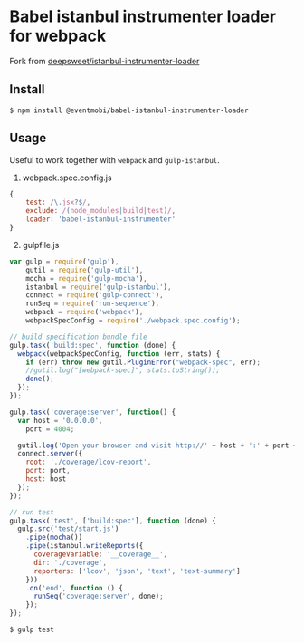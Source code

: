 # Babel istanbul instrumenter loader for webpack
Fork from [deepsweet/istanbul-instrumenter-loader](https://github.com/deepsweet/istanbul-instrumenter-loader)

## Install

```
$ npm install @eventmobi/babel-istanbul-instrumenter-loader
```

## Usage

Useful to work together with `webpack` and `gulp-istanbul`.

1. webpack.spec.config.js

``` javascript
{ 
    test: /\.jsx?$/, 
    exclude: /(node_modules|build|test)/, 
    loader: 'babel-istanbul-instrumenter'
}
```

2. gulpfile.js

``` javascript
var gulp = require('gulp'),
    gutil = require('gulp-util'),
    mocha = require('gulp-mocha'),
    istanbul = require('gulp-istanbul'),
    connect = require('gulp-connect'),
    runSeq = require('run-sequence'),
    webpack = require('webpack'),
    webpackSpecConfig = require('./webpack.spec.config');

// build specification bundle file
gulp.task('build:spec', function (done) {
  webpack(webpackSpecConfig, function (err, stats) {
    if (err) throw new gutil.PluginError("webpack-spec", err);
    //gutil.log("[webpack-spec]", stats.toString());
    done();
  });
});

gulp.task('coverage:server', function() { 
  var host = '0.0.0.0',
    port = 4004;

  gutil.log('Open your browser and visit http://' + host + ':' + port + 'to view the coverage report. ctrl+c to quit.');
  connect.server({
    root: './coverage/lcov-report',
    port: port,
    host: host
  });
});

// run test
gulp.task('test', ['build:spec'], function (done) {
  gulp.src('test/start.js')
    .pipe(mocha())
    .pipe(istanbul.writeReports({
      coverageVariable: '__coverage__',
      dir: './coverage',
      reporters: ['lcov', 'json', 'text', 'text-summary']
    }))
    .on('end', function () {
      runSeq('coverage:server', done);
    });
});

```

```
$ gulp test
```
